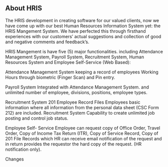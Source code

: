 ## About  HRIS

The HRIS  development in creating software for our valued clients, now we have come up with our best Human Resources Information System yet: the HRIS Mangement System. We have perfected this through firsthand experiences with our customers’ actual suggestions and collection of good and negative comments and feedback’s.

HRIS Mangement is have five (5) major functionalities. including Attendance Management System, Payroll System, Recruitment System, Human Resources System and Employee Self-Service (Web Based):

Attendance Management System keeping a record of employees Working Hours through biometric (Finger Scan) and Pin entry.

Payroll System Integrated with Attendance Management System. and unlimited number of employee, divisions, positions, employee types.

Recruitment System 201 Employee Record Files  Employees basic information where all information from the personal data sheet (CSC Form 212) are included. Recruitment System Capability to create unlimited job posting and control job status.

Employee Self- Service Employee can request copy of Office Order, Travel Order, Copy of Income Tax Return (ITR), Copy of Service Record, Copy of 201 File Records which HR can receive email notification of the request and in return provides the requestor the hard copy of the request. (HR notification only).

Changes
